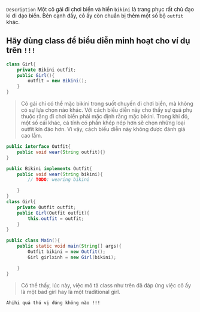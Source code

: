 `Description`
Một cô gái đi chơi biển và hiển `bikini` là trang phục rất chủ đạo ki đi dạo biển. Bên cạnh đấy, cô ấy còn chuẩn bị thêm một số bộ `outfit` khác. 
## Hãy dùng class để biểu diễn minh hoạt cho ví dụ trên `!!!`

```java
class Girl{
    private Bikini outfit;
    public Girl(){
        outfit = new Bikini();
    }
}
``` 
>Cô gái chỉ có thể mặc bikini trong suốt chuyến đi chơi biển, mà không có sự lựa chọn nào khác. Với cách biểu diễn này cho thấy sự quá phụ thuộc rằng đi chơi biển phải mặc định rằng mặc bikini. Trong khi đó, một số cái khác, cá tính có phần khép nép hơn sẽ chọn những loại outfit kín đáo hơn. Vì vậy, cách biểu diễn này không được đánh giá cao lắm. 
```java
public interface Outfit{
    public void wear(String outfit){}
}

public Bikini implements Outfit{
    public void wear(String bikini){
        // TODO: wearing bikini

    }
}
class Girl{
    private Outfit outfit;
    public Girl(Outfit outfit){
        this.outfit = outfit;
    }
}

public class Main(){
    public static void main(String[] args){
        Outfit bikini = new Outfit();
        Girl girlxinh = new Girl(bikini);

    }
}
```
> Có thể thấy, lúc này, việc mô tả class như trên đã đáp ứng việc cô ấy là một bad girl hay là một traditional girl. 

`Ahihi quá thú vị đúng không nào !!! `
